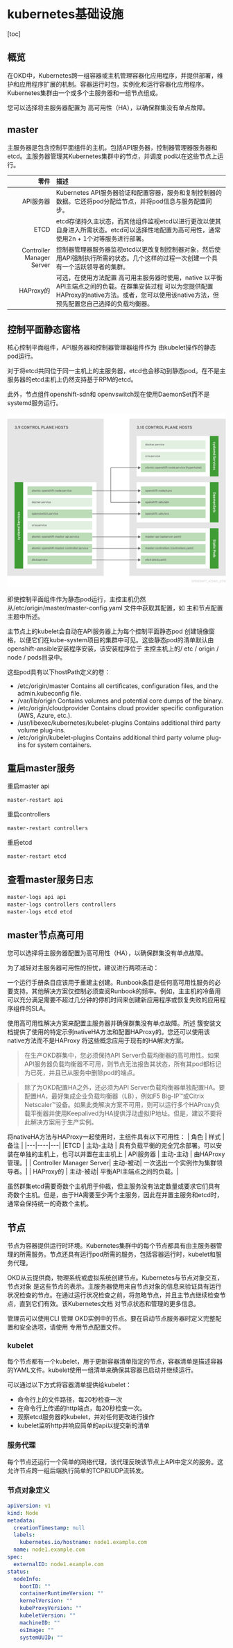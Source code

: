 # kubernetes基础设施
[toc]

## 概览
在OKD中，Kubernetes跨一组容器或主机管理容器化应用程序，并提供部署，维护和应用程序扩展的机制。容器运行时包，实例化和运行容器化应用程序。Kubernetes集群由一个或多个主服务器和一组节点组成。

您可以选择将主服务器配置为 高可用性（HA），以确保群集没有单点故障。

## master
主服务器是包含控制平面组件的主机，包括API服务器，控制器管理器服务器和etcd。主服务器管理其Kubernetes集群中的节点，并调度 pod以在这些节点上运行。


| 零件 | 描述 |
| --:| :-- |
| API服务器 | Kubernetes API服务器验证和配置容器，服务和复制控制器的数据。它还将pod分配给节点，并将pod信息与服务配置同步。 |
| ETCD | etcd存储持久主状态，而其他组件监视etcd以进行更改以使其自身进入所需状态。etcd可以选择性地配置为高可用性，通常使用2n + 1个对等服务进行部署。|
| Controller Manager Server | 控制器管理器服务器监视etcd以更改复制控制器对象，然后使用API​​强制执行所需的状态。几个这样的过程一次创建一个具有一个活跃领导者的集群。 |
| HAProxy的 | 可选，在使用方法配置 高可用主服务器时使用，native 以平衡API主端点之间的负载。在群集安装过程 可以为您提供配置HAProxy的native方法。或者，您可以使用该native方法，但预先配置您自己选择的负载均衡器。|

## 控制平面静态窗格
核心控制平面组件，API服务器和控制器管理器组件作为 由kubelet操作的静态pod运行。

对于将etcd共同位于同一主机上的主服务器，etcd也会移动到静态pod。在不是主服务器的etcd主机上仍然支持基于RPM的etcd。

此外，节点组件openshift-sdn和 openvswitch现在使用DaemonSet而不是systemd服务运行。

![control-plane-host-architecture-changes](../../images/control-plane-host-architecture-changes.png)


即使控制平面组件作为静态pod运行，主控主机仍然从/etc/origin/master/master-config.yaml 文件中获取其配置，如 主和节点配置主题中所述。

主节点上的kubelet会自动在API服务器上为每个控制平面静态pod 创建镜像窗格，以便它们在kube-system项目的集群中可见。这些静态pod的清单默认由openshift-ansible安装程序安装，该安装程序位于 主控主机上的/ etc / origin / node / pods目录中。

这些pod具有以下hostPath定义的卷：
- /etc/origin/master Contains all certificates, configuration files, and the admin.kubeconfig file.
- /var/lib/origin Contains volumes and potential core dumps of the binary.
- /etc/origin/cloudprovider Contains cloud provider specific configuration (AWS, Azure, etc.).
- /usr/libexec/kubernetes/kubelet-plugins Contains additional third party volume plug-ins.
- /etc/origin/kubelet-plugins Contains additional third party volume plug-ins for system containers.


## 重启master服务

重启master api
```bash
master-restart api
```
重启controllers
```bash
master-restart controllers
```

重启etcd
```bash
master-restart etcd
```

## 查看master服务日志
```bash
master-logs api api
master-logs controllers controllers
master-logs etcd etcd

```

## master节点高可用
您可以选择将主服务器配置为高可用性（HA），以确保群集没有单点故障。

为了减轻对主服务器可用性的担忧，建议进行两项活动：

一个运行手册条目应该用于重建主创建。Runbook条目是任何高可用性服务的必要支持。其他解决方案仅控制必须查阅Runbook的频率。例如，主主机的冷备用可以充分满足需要不超过几分钟的停机时间来创建新应用程序或恢复失败的应用程序组件的SLA。

使用高可用性解决方案来配置主服务器并确保群集没有单点故障。所述 簇安装文档提供了使用的特定示例nativeHA方法和配置HAProxy的。您还可以使用该native方法而不是HAProxy 将这些概念应用于现有的HA解决方案。

> 在生产OKD群集中，您必须保持API Server负载均衡器的高可用性。如果API服务器负载均衡器不可用，则节点无法报告其状态，所有其pod都标记为已死，并且已从服务中删除pod的端点。

> 除了为OKD配置HA之外，还必须为API Server负载均衡器单独配置HA。要配置HA，最好集成企业负载均衡器（LB），例如F5 Big-IP™或Citrix Netscaler™设备。如果此类解决方案不可用，则可以运行多个HAProxy负载平衡器并使用Keepalived为HA提供浮动虚拟IP地址。但是，建议不要将此解决方案用于生产实例。

将nativeHA方法与HAProxy一起使用时，主组件具有以下可用性：
| 角色 | 样式 | 备注 |
|---|----|---|
|ETCD | 主动-主动 | 具有负载平衡的完全冗余部署。可以安装在单独的主机上，也可以并置在主主机上
| API服务器 | 主动-主动 | 由HAProxy管理。|
| Controller Manager Server| 主动-被动| 一次选出一个实例作为集群领导者。|
| HAProxy的 | 主动-被动| 平衡API主端点之间的负载。|

虽然群集etcd需要奇数个主机用于仲裁，但主服务没有法定数量或要求它们具有奇数个主机。但是，由于HA需要至少两个主服务，因此在并置主服务和etcd时，通常会保持统一的奇数个主机。


## 节点

节点为容器提供运行时环境。Kubernetes集群中的每个节点都具有由主服务器管理的所需服务。节点还具有运行pod所需的服务，包括容器运行时，kubelet和服务代理。

OKD从云提供商，物理系统或虚拟系统创建节点。Kubernetes与节点对象交互，节点对象 是这些节点的表示。主服务器使用来自节点对象的信息来验证具有运行状况检查的节点。在通过运行状况检查之前，将忽略节点，并且主节点继续检查节点，直到它们有效。该Kubernetes文档 对节点状态和管理的更多信息。

管理员可以使用CLI 管理 OKD实例中的节点。要在启动节点服务器时定义完整配置和安全选项，请使用 专用节点配置文件。


### kubelet
每个节点都有一个kubelet，用于更新容器清单指定的节点，容器清单是描述容器的YAML文件。kubelet使用一组清单来确保其容器已启动并继续运行。

可以通过以下方式将容器清单提供给kubelet：
- 命令行上的文件路径，每20秒检查一次
- 在命令行上传递的http端点，每20秒检查一次。
- 观察etcd服务器的kubelet，并对任何更改进行操作
- kubelet监听http并响应简单的api以提交新的清单

### 服务代理
每个节点还运行一个简单的网络代理，该代理反映该节点上API中定义的服务。这允许节点跨一组后端执行简单的TCP和UDP流转发。

### 节点对象定义
```yaml
apiVersion: v1 
kind: Node 
metadata:
  creationTimestamp: null
  labels: 
    kubernetes.io/hostname: node1.example.com
  name: node1.example.com 
spec:
  externalID: node1.example.com 
status:
  nodeInfo:
    bootID: ""
    containerRuntimeVersion: ""
    kernelVersion: ""
    kubeProxyVersion: ""
    kubeletVersion: ""
    machineID: ""
    osImage: ""
    systemUUID: ""
```





